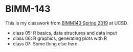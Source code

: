# BIMM-143

This is my classwork from [BIMM143 Spring 2019](https://bioboot.github.io/bimm143_S19/) at UCSD. 

- class 05: R basics, data structures and data input
- class 06: R graphics, generating plots with R
- class 07: Some thing else here

